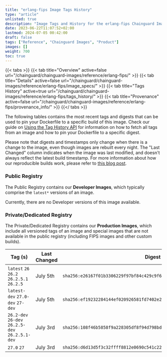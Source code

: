 ```yaml
---
title: "erlang-fips Image Tags History"
type: "article"
unlisted: true
description: "Image Tags and History for the erlang-fips Chainguard Image"
date: 2023-06-22T11:07:52+02:00
lastmod: 2024-07-05 00:42:00
draft: false
tags: ["Reference", "Chainguard Images", "Product"]
images: []
weight: 700
toc: true
---
```


{{< tabs >}}
{{< tab title="Overview" active=false url="/chainguard/chainguard-images/reference/erlang-fips/" >}}
{{< tab title="Details" active=false url="/chainguard/chainguard-images/reference/erlang-fips/image_specs/" >}}
{{< tab title="Tags History" active=true url="/chainguard/chainguard-images/reference/erlang-fips/tags_history/" >}}
{{< tab title="Provenance" active=false url="/chainguard/chainguard-images/reference/erlang-fips/provenance_info/" >}}
{{</ tabs >}}

The following tables contains the most recent tags and digests that can be used to pin your Dockerfile to a specific build of this image. Check our guide on [Using the Tag History API](/chainguard/chainguard-images/using-the-tag-history-api/) for information on how to fetch all tags from an image and how to pin your Dockerfile to a specific digest.

Please note that digests and timestamps only change when there is a change to the image, even though images are rebuilt every night. The "Last Changed" column indicates when the image was last modified, and doesn't always reflect the latest build timestamp. For more information about how our reproducible builds work, please refer to [this blog post](https://www.chainguard.dev/unchained/reproducing-chainguards-reproducible-image-builds).

### Public Registry
The Public Registry contains our **Developer Images**, which typically comprise the `latest*` versions of an image.

Currently, there are no Developer versions of this image available.

### Private/Dedicated Registry
The Private/Dedicated Registry contains our **Production Images**, which include all versioned tags of an image and special images that are not available in the public registry (including FIPS images and other custom builds).

| Tag (s)                                          | Last Changed | Digest                                                                    |
|--------------------------------------------------|--------------|---------------------------------------------------------------------------|
|  `latest` `26` `26.2` `26.2.5.1` `26.2.5`        | July 5th     | `sha256:e26167f01b3306229f97bf84c429c9f6fe6fe09943e665c368e6bd6dc5e674e3` |
|  `latest-dev` `27.0-dev` `27-dev`                | July 5th     | `sha256:ef19232284144ef020926581fd7402e2c310355e7df98f22b2f64b2c30c5e839` |
|  `26.2-dev` `26-dev` `26.2.5-dev` `26.2.5.1-dev` | July 3rd     | `sha256:108f46b5858f9a228305df8f94d798bd276a97b2bfcd3593b920aedaa8a790ad` |
|  `27.0` `27`                                     | July 3rd     | `sha256:d6d13d5f3c32ffff8812e0690c541c22841ddc545112395191b992a5463ffc83` |

